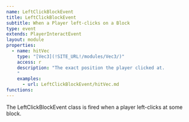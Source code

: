 ```yaml
---
name: LeftClickBlockEvent
title: LeftClickBlockEvent
subtitle: When a Player left-clicks on a Block
type: event
extends: PlayerInteractEvent
layout: module
properties:
  - name: hitVec
    type: "[Vec3](!SITE_URL!/modules/Vec3/)"
    access: r
    description: "The exact position the player clicked at.
    "  
    examples:
      - url: LeftClickBlockEvent/hitVec.md
functions:
---
```


The LeftClickBlockEvent class is fired when a player left-clicks at some block.
